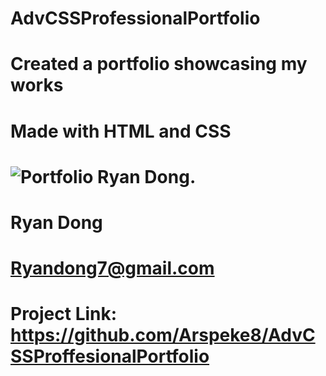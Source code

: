 # AdvCSSProfessionalPortfolio
# Created a portfolio showcasing my works 
# Made with HTML and CSS
# ![Portfolio Ryan Dong.](/assets/images/_Users_ryandong_Desktop_Coding-Bootcamp_Challenges_Challenge-2-8.25.22_AdvCSSProffesionalPortfolio_index.html.png.)
# Ryan Dong
# Ryandong7@gmail.com
# Project Link: https://github.com/Arspeke8/AdvCSSProffesionalPortfolio